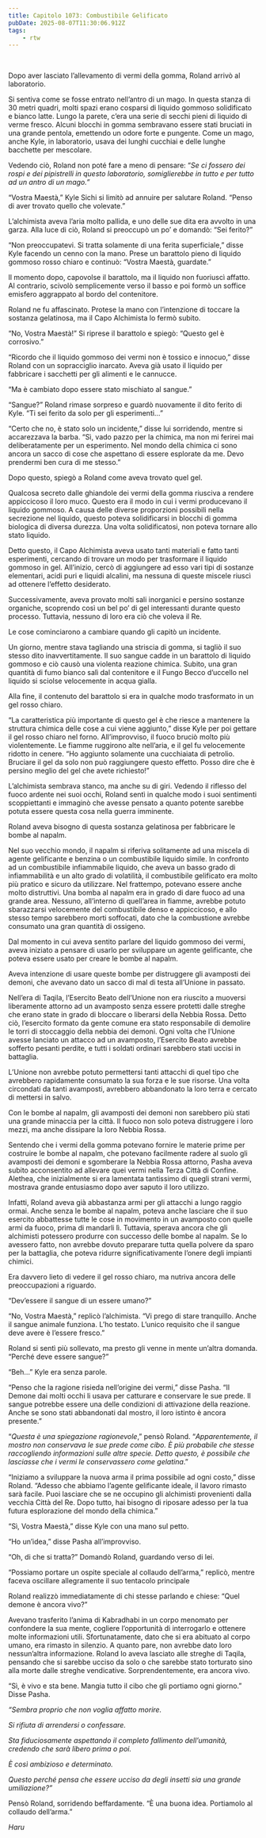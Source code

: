 ```yaml
---
title: Capitolo 1073: Combustibile Gelificato
pubDate: 2025-08-07T11:30:06.912Z
tags:
    - rtw
---
```



&nbsp;


<strong> </strong>


Dopo aver lasciato l’allevamento di vermi della gomma, Roland arrivò al laboratorio.


Si sentiva come se fosse entrato nell’antro di un mago. In questa stanza di 30 metri quadri, molti spazi erano cosparsi di liquido gommoso solidificato e bianco latte. Lungo la parete, c’era una serie di secchi pieni di liquido di verme fresco. Alcuni blocchi in gomma sembravano essere stati bruciati in una grande pentola, emettendo un odore forte e pungente. Come un mago, anche Kyle, in laboratorio, usava dei lunghi cucchiai e delle lunghe bacchette per mescolare.


Vedendo ciò, Roland non poté fare a meno di pensare: “<em>Se ci fossero dei rospi e dei pipistrelli in questo laboratorio, somiglierebbe in tutto e per tutto ad un antro di un mago.” </em>


“Vostra Maestà,” Kyle Sichi si limitò ad annuire per salutare Roland. “Penso di aver trovato quello che volevate.”


L’alchimista aveva l’aria molto pallida, e uno delle sue dita era avvolto in una garza. Alla luce di ciò, Roland si preoccupò un po’ e domandò: “Sei ferito?”


“Non preoccupatevi. Si tratta solamente di una ferita superficiale,” disse Kyle facendo un cenno con la mano. Prese un barattolo pieno di liquido gommoso rosso chiaro e continuò: “Vostra Maestà, guardate.”


Il momento dopo, capovolse il barattolo, ma il liquido non fuoriuscì affatto. Al contrario, scivolò semplicemente verso il basso e poi formò un soffice emisfero aggrappato al bordo del contenitore.


Roland ne fu affascinato. Protese la mano con l’intenzione di toccare la sostanza gelatinosa, ma il Capo Alchimista lo fermò subito.


“No, Vostra Maestà!” Si riprese il barattolo e spiegò: “Questo gel è corrosivo.”


“Ricordo che il liquido gommoso dei vermi non è tossico e innocuo,” disse Roland con un sopracciglio inarcato. Aveva già usato il liquido per fabbricare i sacchetti per gli alimenti e le cannucce.


“Ma è cambiato dopo essere stato mischiato al sangue.”


“Sangue?” Roland rimase sorpreso e guardò nuovamente il dito ferito di Kyle. “Ti sei ferito da solo per gli esperimenti…”


“Certo che no, è stato solo un incidente,” disse lui sorridendo, mentre si accarezzava la barba. “Sì, vado pazzo per la chimica, ma non mi ferirei mai deliberatamente per un esperimento. Nel mondo della chimica ci sono ancora un sacco di cose che aspettano di essere esplorate da me. Devo prendermi ben cura di me stesso.”


Dopo questo, spiegò a Roland come aveva trovato quel gel.


Qualcosa secreto dalle ghiandole dei vermi della gomma riusciva a rendere appiccicoso il loro muco. Questo era il modo in cui i vermi producevano il liquido gommoso. A causa delle diverse proporzioni possibili nella secrezione nel liquido, questo poteva solidificarsi in blocchi di gomma biologica di diversa durezza. Una volta solidificatosi, non poteva tornare allo stato liquido.


Detto questo, il Capo Alchimista aveva usato tanti materiali e fatto tanti esperimenti, cercando di trovare un modo per trasformare il liquido gommoso in gel. All’inizio, cercò di aggiungere ad esso vari tipi di sostanze elementari, acidi puri e liquidi alcalini, ma nessuna di queste miscele riuscì ad ottenere l’effetto desiderato.


Successivamente, aveva provato molti sali inorganici e persino sostanze organiche, scoprendo così un bel po’ di gel interessanti durante questo processo. Tuttavia, nessuno di loro era ciò che voleva il Re.


Le cose cominciarono a cambiare quando gli capitò un incidente.


Un giorno, mentre stava tagliando una striscia di gomma, si tagliò il suo stesso dito inavvertitamente. Il suo sangue cadde in un barattolo di liquido gommoso e ciò causò una violenta reazione chimica. Subito, una gran quantità di fumo bianco salì dal contenitore e il Fungo Becco d’uccello nel liquido si sciolse velocemente in acqua gialla.


Alla fine, il contenuto del barattolo si era in qualche modo trasformato in un gel rosso chiaro.


“La caratteristica più importante di questo gel è che riesce a mantenere la struttura chimica delle cose a cui viene aggiunto,” disse Kyle per poi gettare il gel rosso chiaro nel forno. All’improvviso, il fuoco bruciò molto più violentemente. Le fiamme ruggirono alte nell’aria, e il gel fu velocemente ridotto in cenere. “Ho aggiunto solamente una cucchiaiata di petrolio. Bruciare il gel da solo non può raggiungere questo effetto. Posso dire che è persino meglio del gel che avete richiesto!”


L’alchimista sembrava stanco, ma anche su di giri. Vedendo il riflesso del fuoco ardente nei suoi occhi, Roland sentì in qualche modo i suoi sentimenti scoppiettanti e immaginò che avesse pensato a quanto potente sarebbe potuta essere questa cosa nella guerra imminente.


Roland aveva bisogno di questa sostanza gelatinosa per fabbricare le bombe al napalm.


Nel suo vecchio mondo, il napalm si riferiva solitamente ad una miscela di agente gelificante e benzina o un combustibile liquido simile. In confronto ad un combustibile infiammabile liquido, che aveva un basso grado di infiammabilità e un alto grado di volatilità, il combustibile gelificato era molto più pratico e sicuro da utilizzare. Nel frattempo, potevano essere anche molto distruttivi. Una bomba al napalm era in grado di dare fuoco ad una grande area. Nessuno, all’interno di quell’area in fiamme, avrebbe potuto sbarazzarsi velocemente del combustibile denso e appiccicoso, e allo stesso tempo sarebbero morti soffocati, dato che la combustione avrebbe consumato una gran quantità di ossigeno.


Dal momento in cui aveva sentito parlare del liquido gommoso dei vermi, aveva iniziato a pensare di usarlo per sviluppare un agente gelificante, che poteva essere usato per creare le bombe al napalm.


Aveva intenzione di usare queste bombe per distruggere gli avamposti dei demoni, che avevano dato un sacco di mal di testa all’Unione in passato.


Nell’era di Taqila, l’Esercito Beato dell’Unione non era riuscito a muoversi liberamente attorno ad un avamposto senza essere protetti dalle streghe che erano state in grado di bloccare o liberarsi della Nebbia Rossa. Detto ciò, l’esercito formato da gente comune era stato responsabile di demolire le torri di stoccaggio della nebbia dei demoni. Ogni volta che l’Unione avesse lanciato un attacco ad un avamposto, l’Esercito Beato avrebbe sofferto pesanti perdite, e tutti i soldati ordinari sarebbero stati uccisi in battaglia.


L’Unione non avrebbe potuto permettersi tanti attacchi di quel tipo che avrebbero rapidamente consumato la sua forza e le sue risorse. Una volta circondati da tanti avamposti, avrebbero abbandonato la loro terra e cercato di mettersi in salvo.


Con le bombe al napalm, gli avamposti dei demoni non sarebbero più stati una grande minaccia per la città. Il fuoco non solo poteva distruggere i loro mezzi, ma anche dissipare la loro Nebbia Rossa.


Sentendo che i vermi della gomma potevano fornire le materie prime per costruire le bombe al napalm, che potevano facilmente radere al suolo gli avamposti dei demoni e sgomberare la Nebbia Rossa attorno, Pasha aveva subito acconsentito ad allevare quei vermi nella Terza Città di Confine. Alethea, che inizialmente si era lamentata tantissimo di quegli strani vermi, mostrava grande entusiasmo dopo aver saputo il loro utilizzo.


Infatti, Roland aveva già abbastanza armi per gli attacchi a lungo raggio ormai. Anche senza le bombe al napalm, poteva anche lasciare che il suo esercito abbattesse tutte le cose in movimento in un avamposto con quelle armi da fuoco, prima di mandarli lì. Tuttavia, sperava ancora che gli alchimisti potessero produrre con successo delle bombe al napalm. Se lo avessero fatto, non avrebbe dovuto preparare tutta quella polvere da sparo per la battaglia, che poteva ridurre significativamente l’onere degli impianti chimici.


Era davvero lieto di vedere il gel rosso chiaro, ma nutriva ancora delle preoccupazioni a riguardo.


“Dev’essere il sangue di un essere umano?”


“No, Vostra Maestà,” replicò l’alchimista. “Vi prego di stare tranquillo. Anche il sangue animale funziona. L’ho testato. L’unico requisito che il sangue deve avere è l’essere fresco.”


Roland si sentì più sollevato, ma presto gli venne in mente un’altra domanda. “Perché deve essere sangue?”


“Beh…” Kyle era senza parole.


“Penso che la ragione risieda nell’origine dei vermi,” disse Pasha. “Il Demone dai molti occhi li usava per catturare e conservare le sue prede. Il sangue potrebbe essere una delle condizioni di attivazione della reazione. Anche se sono stati abbandonati dal mostro, il loro istinto è ancora presente.”


“<em>Questa è una spiegazione ragionevole</em>,” pensò Roland. “<em>Apparentemente, il mostro non conservava le sue prede come cibo. È più probabile che stesse raccogliendo informazioni sulle altre specie. Detto questo, è possibile che lasciasse che i vermi le conservassero come gelatina</em>.”


“Iniziamo a sviluppare la nuova arma il prima possibile ad ogni costo,” disse Roland. “Adesso che abbiamo l’agente gelificante ideale, il lavoro rimasto sarà facile. Puoi lasciare che se ne occupino gli alchimisti provenienti dalla vecchia Città del Re. Dopo tutto, hai bisogno di riposare adesso per la tua futura esplorazione del mondo della chimica.”


“Sì, Vostra Maestà,” disse Kyle con una mano sul petto.


“Ho un’idea,” disse Pasha all’improvviso.


“Oh, di che si tratta?” Domandò Roland, guardando verso di lei.


“Possiamo portare un ospite speciale al collaudo dell’arma,” replicò, mentre faceva oscillare allegramente il suo tentacolo principale


Roland realizzò immediatamente di chi stesse parlando e chiese: “Quel demone è ancora vivo?”


Avevano trasferito l’anima di Kabradhabi in un corpo menomato per confondere la sua mente, cogliere l’opportunità di interrogarlo e ottenere molte informazioni utili. Sfortunatamente, dato che si era abituato al corpo umano, era rimasto in silenzio. A quanto pare, non avrebbe dato loro nessun’altra informazione. Roland lo aveva lasciato alle streghe di Taqila, pensando che si sarebbe ucciso da solo o che sarebbe stato torturato sino alla morte dalle streghe vendicative. Sorprendentemente, era ancora vivo.


“Sì, è vivo e sta bene. Mangia tutto il cibo che gli portiamo ogni giorno.” Disse Pasha.


<em>“Sembra proprio che non voglia affatto morire. </em>


<em>Si rifiuta di arrendersi o confessare. </em>


<em>Sta fiduciosamente aspettando il completo fallimento dell’umanità, credendo che sarà libero prima o poi. </em>


<em>È così ambizioso e determinato. </em>


<em>Questo perché pensa che essere ucciso da degli insetti sia una grande umiliazione?”</em>


Pensò Roland, sorridendo beffardamente. “Ѐ una buona idea. Portiamolo al collaudo dell’arma.”


<em>Haru</em>
                                


                                



